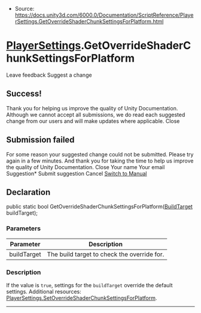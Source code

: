 * Source: https://docs.unity3d.com/6000.0/Documentation/ScriptReference/PlayerSettings.GetOverrideShaderChunkSettingsForPlatform.html

#  [PlayerSettings](https://docs.unity3d.com/6000.0/Documentation/ScriptReference/PlayerSettings.html).GetOverrideShaderChunkSettingsForPlatform
Leave feedback
Suggest a change
## Success!
Thank you for helping us improve the quality of Unity Documentation. Although we cannot accept all submissions, we do read each suggested change from our users and will make updates where applicable.
Close
## Submission failed
For some reason your suggested change could not be submitted. Please <a>try again</a> in a few minutes. And thank you for taking the time to help us improve the quality of Unity Documentation.
Close
Your name Your email Suggestion* Submit suggestion
Cancel
[Switch to Manual](https://docs.unity3d.com/6000.0/Documentation/Manual/class-PlayerSettings.html "Go to PlayerSettings Component in the Manual")
## Declaration
public static bool GetOverrideShaderChunkSettingsForPlatform([BuildTarget](https://docs.unity3d.com/6000.0/Documentation/ScriptReference/BuildTarget.html) buildTarget); 
### Parameters
Parameter | Description  
---|---  
buildTarget | The build target to check the override for.  
### Description
If the value is `true`, settings for the `buildTarget` override the default settings.
Additional resources: [PlayerSettings.SetOverrideShaderChunkSettingsForPlatform](https://docs.unity3d.com/6000.0/Documentation/ScriptReference/PlayerSettings.SetOverrideShaderChunkSettingsForPlatform.html).
* * *
